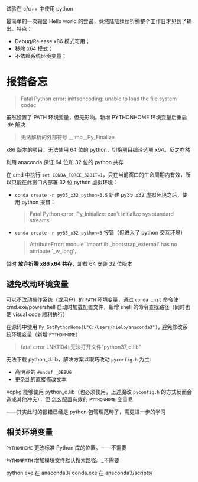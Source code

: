 试验在 c/c++ 中使用 python

最简单的一次输出 Hello world 的尝试，竟然陆陆续续折腾整个工作日才见到了输出。特点：

- Debug/Release x86 模式可用；
- 移除 x64 模式；
- 不依赖系统环境变量；

# 报错备忘

> Fatal Python error: initfsencoding: unable to load the file system codec

虽然设置了 PATH 环境变量，但无影响。新增 PYTHONHOME 环境变量后重启 ide 解决

> 无法解析的外部符号 __imp__Py_Finalize

x86 版本的项目，无法使用 64 位的 python，切换项目编译选项 x64。反之亦然

利用 anaconda 保证 64 位和 32 位的 python 共存

在 cmd 中执行 `set CONDA_FORCE_32BIT=1`，只在当前窗口的生命周期内有效，所以只能在此窗口内部署 32 位 python 虚拟环境：

- `conda create -n py35_x32 python=3.5` 新建 py35_x32 虚拟环境之后，使用 python 报错：
    > Fatal Python error: Py_Initialize: can't initialize sys standard streams

- `conda create -n py35_x32 python=3` 报错（但进入了 python 交互环境）
    > AttributeError: module 'importlib._bootstrap_external' has no attribute '_w_long'，

暂时 **放弃折腾 x86 x64 共存**，卸载 64 安装 32 位版本

## 避免改动环境变量

可以不改动操作系统（或用户）的 `PATH` 环境变量，通过 `conda init` 命令使 cmd.exe/powershell 启动时加载配置文件，新增 shell 的命令查找路径（同时也使 visual code 顺利执行）

在源码中使用 `Py_SetPythonHome(L"C:/Users/nielo/anaconda3");` 避免修改系统环境变量（新增 `PYTHONHOME`）

> fatal error LNK1104: 无法打开文件“python37_d.lib”

无法下载 python_d.lib，解决方案以取巧改动 `pyconfig.h` 为主:
- 高明点的 `#undef _DEBUG`
- 更杂乱的直接修改文本

Vcpkg 能够使用 python_d.lib（也必须使用，上述魔改 `pyconfig.h` 的方式反而会造成其他冲突），但 怎么配置有效的 `PYTHONHOME` 变量呢

——其实此时的报错已经是 python 包管理范畴了，需更进一步的学习


## 相关环境变量

`PYTHONHOME` 更改标准 Python 库的位置。——不需要

`PYTHONPATH` 增加模块文件默认搜索路径。_不需要

python.exe 在 anaconda3/
conda.exe 在 anaconda3/scripts/